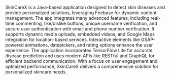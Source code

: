 SkinCareX is a Java-based application designed to detect skin diseases and provide personalized solutions, leveraging Firebase for dynamic content management. The app integrates many advanced features, including real-time commenting, like/dislike buttons, unique username verification, and secure user authentication with email and phone number verification. It supports dynamic media uploads, embedded videos, and Google Maps integration for location-based services. Interactive elements like GSAP-powered animations, datepickers, and rating options enhance the user experience. The application incorporates TensorFlow Lite for accurate disease prediction and uses modern APIs like RESTful and GraphQL for efficient backend communication. With a focus on user engagement and optimized performance, SkinCareX delivers a comprehensive solution for personalized skincare needs.
